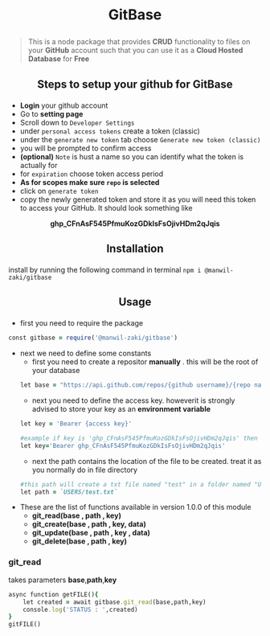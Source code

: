 # <p align="center">GitBase</p>
> This is a node package that provides **CRUD** functionality to files on your **GitHub** account such that you can use it as a **Cloud Hosted Database** for **Free**

## <p align="center">Steps to setup your github for GitBase</p>
- **Login** your github account
- Go to **setting page**
- Scroll down to `Developer Settings`
- under `personal access tokens` create a token (classic)
- under the `generate new token` tab choose `Generate new token (classic)`
- you will be prompted to confirm access
- **(optional)** `Note` is hust a name so you can identify what the token is actually for
- for `expiration` choose token access period
- **As for scopes make sure  `repo` is selected**
- click on `generate token`
- copy the newly generated token and store it as you will need this token to access your GitHub. It should look something like 

<p align="center"><b>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</b></p>

## <p align="center">Installation</p>
install by running the following command in terminal `npm i @manwil-zaki/gitbase`

## <p align="center">Usage</p>
- first you need to require the package

```ruby
const gitbase = require('@manwil-zaki/gitbase')
```

- next we need to define some constants
    - first you need to create a repositor **manually** . this will be the root of your database
    ```ruby
    let base = "https://api.github.com/repos/{github username}/{repo name}/contents/"
    ```
    - next you need to define the access key. howeverit is strongly advised to store your key as an **environment variable**
    ```ruby
    let key = 'Bearer {access key}'

    #example if key is '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' then
    let key='Bearer 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'
    ```
    - next the path contains the location of the file to be created. treat it as you normally do in file directory
    ```ruby
    #this path will create a txt file named "test" in a folder named "USERS" 
    let path = `USERS/test.txt`
    ```
- These are the list of functions available in version 1.0.0 of this module
    - **git_read(base , path , key)**
    - **git_create(base , path , key, data)**
    - **git_update(base , path , key , data)**
    - **git_delete(base , path , key)**

### **git_read**
takes parameters **base**,**path**,**key**
```ruby
async function getFILE(){
    let created = await gitbase.git_read(base,path,key)
    console.log('STATUS : ',created)
}
gitFILE()
```


